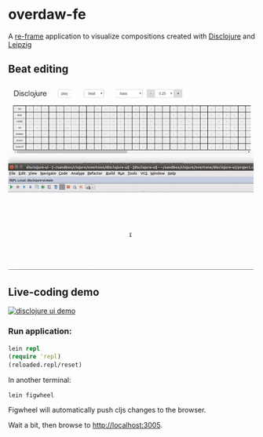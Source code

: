 # overdaw-fe

A [re-frame](https://github.com/Day8/re-frame) application to visualize compositions created with [Disclojure](https://github.com/pjagielski/disclojure) and [Leipzig](https://github.com/ctford/leipzig)

## Beat editing
<img src="resources/disclojure-ui-beats.gif" width="500px"/>

## Live-coding demo

[![disclojure ui demo](http://img.youtube.com/vi/K98oZPca3Fw/0.jpg)](http://www.youtube.com/watch?v=K98oZPca3Fw)

### Run application:

```clojure
lein repl
(require 'repl)
(reloaded.repl/reset)
```

In another terminal:
```
lein figwheel
```

Figwheel will automatically push cljs changes to the browser.

Wait a bit, then browse to [http://localhost:3005](http://localhost:3449).
